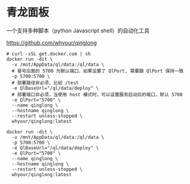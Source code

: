 # 青龙面板
一个支持多种脚本（python Javascript shell）的自动化工具

https://github.com/whyour/qinglong

``` shell
# curl -sSL get.docker.com | sh
docker run -dit \
  -v /mnt/AppData/ql/data:/ql/data \
  # 冒号后面的 5700 为默认端口，如果设置了 QlPort, 需要跟 QlPort 保持一致
  -p 5700:5700 \
  # 部署路径非必须，比如 /test
  -e QlBaseUrl="/ql/data/deploy" \
  # 部署端口非必须，当使用 host 模式时，可以设置服务启动后的端口，默认 5700
  -e QlPort="5700" \
  --name qinglong \
  --hostname qinglong \
  --restart unless-stopped \
  whyour/qinglong:latest
```

``` shell
docker run -dit \
  -v /mnt/AppData/ql/data:/ql/data \
  -p 5700:5700 \
  -e QlBaseUrl="/ql/data/deploy" \
  -e QlPort="5700" \
  --name qinglong \
  --hostname qinglong \
  --restart unless-stopped \
  whyour/qinglong:latest
 ```
